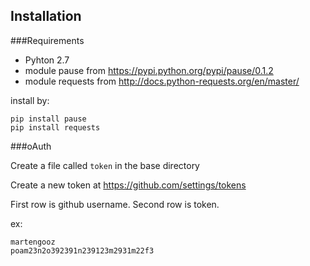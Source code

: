 ## Installation
###Requirements
* Pyhton 2.7
* module pause from https://pypi.python.org/pypi/pause/0.1.2 
* module requests from http://docs.python-requests.org/en/master/

install by: 
```
pip install pause
pip install requests
```

###oAuth

Create a file called `token` in the base directory

Create a new token at https://github.com/settings/tokens

First row is github username.
Second row is token.

ex: 

```
martengooz
poam23n2o392391n239123m2931m22f3
```

